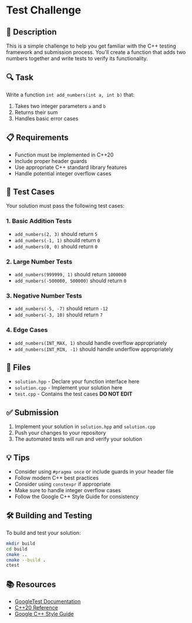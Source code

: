 # Test Challenge

## 🎯 Description
This is a simple challenge to help you get familiar with the C++ testing framework and submission process. You'll create a function that adds two numbers together and write tests to verify its functionality.

## 🔍 Task
Write a function `int add_numbers(int a, int b)` that:
1. Takes two integer parameters `a` and `b`
2. Returns their sum
3. Handles basic error cases

## 📋 Requirements
- Function must be implemented in C++20
- Include proper header guards
- Use appropriate C++ standard library features
- Handle potential integer overflow cases

## 🧪 Test Cases
Your solution must pass the following test cases:

### 1. Basic Addition Tests
- `add_numbers(2, 3)` should return `5`
- `add_numbers(-1, 1)` should return `0`
- `add_numbers(0, 0)` should return `0`

### 2. Large Number Tests
- `add_numbers(999999, 1)` should return `1000000`
- `add_numbers(-500000, 500000)` should return `0`

### 3. Negative Number Tests
- `add_numbers(-5, -7)` should return `-12`
- `add_numbers(-3, 10)` should return `7`

### 4. Edge Cases
- `add_numbers(INT_MAX, 1)` should handle overflow appropriately
- `add_numbers(INT_MIN, -1)` should handle underflow appropriately

## 📁 Files
- `solution.hpp` - Declare your function interface here
- `solution.cpp` - Implement your solution here
- `test.cpp` - Contains the test cases **DO NOT EDIT**

## ✅ Submission
1. Implement your solution in `solution.hpp` and `solution.cpp`
2. Push your changes to your repository
3. The automated tests will run and verify your solution

## 💡 Tips
- Consider using `#pragma once` or include guards in your header file
- Follow modern C++ best practices
- Consider using `constexpr` if appropriate
- Make sure to handle integer overflow cases
- Follow the Google C++ Style Guide for consistency

## 🛠️ Building and Testing
To build and test your solution:

```bash
mkdir build
cd build
cmake ..
cmake --build .
ctest
```

## 📚 Resources
- [GoogleTest Documentation](https://google.github.io/googletest/)
- [C++20 Reference](https://en.cppreference.com/w/cpp/20)
- [Google C++ Style Guide](https://google.github.io/styleguide/cppguide.html)
